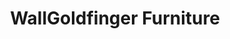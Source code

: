 ---
title: "WallGoldfinger Furniture"
url: /northfield/wallgoldfinger-furniture/
shop: furniture
---